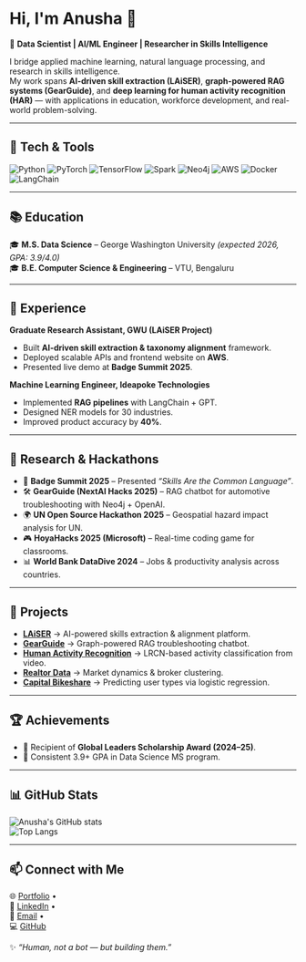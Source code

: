 # Hi, I'm Anusha 👋  

🚀 **Data Scientist | AI/ML Engineer | Researcher in Skills Intelligence**  

I bridge applied machine learning, natural language processing, and research in skills intelligence.  
My work spans **AI-driven skill extraction (LAiSER)**, **graph-powered RAG systems (GearGuide)**, and **deep learning for human activity recognition (HAR)** — with applications in education, workforce development, and real-world problem-solving.  

---

## 🔧 Tech & Tools  
![Python](https://img.shields.io/badge/Python-3776AB?style=for-the-badge&logo=python&logoColor=white)
![PyTorch](https://img.shields.io/badge/PyTorch-EE4C2C?style=for-the-badge&logo=pytorch&logoColor=white)
![TensorFlow](https://img.shields.io/badge/TensorFlow-FF6F00?style=for-the-badge&logo=tensorflow&logoColor=white)
![Spark](https://img.shields.io/badge/Apache_Spark-E25A1C?style=for-the-badge&logo=apachespark&logoColor=white)
![Neo4j](https://img.shields.io/badge/Neo4j-008CC1?style=for-the-badge&logo=neo4j&logoColor=white)
![AWS](https://img.shields.io/badge/AWS-232F3E?style=for-the-badge&logo=amazon-aws&logoColor=white)
![Docker](https://img.shields.io/badge/Docker-2496ED?style=for-the-badge&logo=docker&logoColor=white)
![LangChain](https://img.shields.io/badge/LangChain-0A0A0A?style=for-the-badge&logoColor=white)

---

## 📚 Education  
🎓 **M.S. Data Science** – George Washington University *(expected 2026, GPA: 3.9/4.0)*  
🎓 **B.E. Computer Science & Engineering** – VTU, Bengaluru  

---

## 💼 Experience  

**Graduate Research Assistant, GWU (LAiSER Project)**  
- Built **AI-driven skill extraction & taxonomy alignment** framework.  
- Deployed scalable APIs and frontend website on **AWS**.  
- Presented live demo at **Badge Summit 2025**.  

**Machine Learning Engineer, Ideapoke Technologies**  
- Implemented **RAG pipelines** with LangChain + GPT.  
- Designed NER models for 30 industries.  
- Improved product accuracy by **40%**.  

---

## 🔬 Research & Hackathons  

- 🎤 **Badge Summit 2025** – Presented *“Skills Are the Common Language”*.  
- 🛠 **GearGuide (NextAI Hacks 2025)** – RAG chatbot for automotive troubleshooting with Neo4j + OpenAI.  
- 🌍 **UN Open Source Hackathon 2025** – Geospatial hazard impact analysis for UN.  
- 🎮 **HoyaHacks 2025 (Microsoft)** – Real-time coding game for classrooms.  
- 📊 **World Bank DataDive 2024** – Jobs & productivity analysis across countries.  

---

## 🚀 Projects  

- **[LAiSER](https://laiser.gwu.edu/about-us)** → AI-powered skills extraction & alignment platform.  
- **[GearGuide](https://github.com/Anusha-raju/GearGuidev2.git)** → Graph-powered RAG troubleshooting chatbot.  
- **[Human Activity Recognition](https://github.com/Anusha-raju/Human-Activity-Recognition.git)** → LRCN-based activity classification from video.  
- **[Realtor Data](https://anusha-raju.github.io/Realtor-Data/)** → Market dynamics & broker clustering.  
- **[Capital Bikeshare](https://anusha-raju.github.io/Capital-Bikeshare/)** → Predicting user types via logistic regression.  

---

## 🏆 Achievements  
- 🌟 Recipient of **Global Leaders Scholarship Award (2024–25)**.  
- 🌟 Consistent 3.9+ GPA in Data Science MS program.  

---

## 📊 GitHub Stats  

![Anusha's GitHub stats](https://github-readme-stats.vercel.app/api?username=Anusha-raju&show_icons=true&theme=radical)  
![Top Langs](https://github-readme-stats.vercel.app/api/top-langs/?username=Anusha-raju&layout=compact&theme=radical)  

---

## 📫 Connect with Me  

🌐 [Portfolio](https://anusha-umashankar.vercel.app/) •  
💼 [LinkedIn](https://linkedin.com/in/anusha-umashankar) •  
📧 [Email](mailto:anusha.u.raju@gmail.com) •  
💻 [GitHub](https://github.com/Anusha-raju)  

✨ *“Human, not a bot — but building them.”*  
